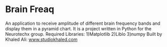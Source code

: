 # Brain Freaq
An application to receive amplitude of different brain frequency bands and display them in a pyramid chart. It is a project written in Python for the Neurotechx group.
Required Libraries:
1)Matplotlib
2)Liblo
3)numpy
Built by Khaled Ali: www.studiokhaled.com

